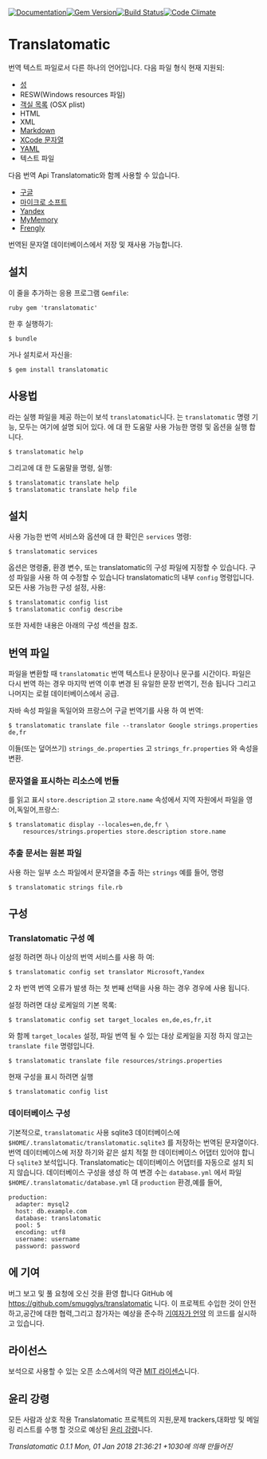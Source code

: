 [![Documentation](http://img.shields.io/badge/yard-docs-blue.svg)](http://www.rubydoc.info/gems/translatomatic)[![Gem Version](https://badge.fury.io/rb/translatomatic.svg)](https://badge.fury.io/rb/translatomatic)[![Build Status](https://travis-ci.org/smugglys/translatomatic.svg?branch=master)](https://travis-ci.org/smugglys/translatomatic)[![Code Climate](https://codeclimate.com/github/smugglys/translatomatic.svg)](https://codeclimate.com/github/smugglys/translatomatic)

# Translatomatic

번역 텍스트 파일로서 다른 하나의 언어입니다. 다음 파일 형식 현재 지원되:

- [성](https://en.wikipedia.org/wiki/.properties)
- RESW(Windows resources 파일)
- [객실 목록](https://en.wikipedia.org/wiki/Property_list) (OSX plist)
- HTML
- XML
- [Markdown](https://en.wikipedia.org/wiki/Markdown)
- [XCode 문자열](https://developer.apple.com/library/content/documentation/Cocoa/Conceptual/LoadingResources/Strings/Strings.html)
- [YAML](http://yaml.org/)
- 텍스트 파일

다음 번역 Api Translatomatic와 함께 사용할 수 있습니다.

- [구글](https://cloud.google.com/translate/)
- [마이크로 소프트](https://www.microsoft.com/en-us/translator/translatorapi.aspx)
- [Yandex](https://tech.yandex.com/translate/)
- [MyMemory](https://mymemory.translated.net/doc/)
- [Frengly](http://www.frengly.com/api)

번역된 문자열 데이터베이스에서 저장 및 재사용 가능합니다.

## 설치

이 줄을 추가하는 응용 프로그램 `Gemfile`:

`ruby
gem 'translatomatic'
`

한 후 실행하기:

    $ bundle

거나 설치로서 자신을:

    $ gem install translatomatic

## 사용법

라는 실행 파일을 제공 하는이 보석 `translatomatic`니다. 는 `translatomatic` 명령 기능, 모두는 여기에 설명 되어 있다. 에 대 한 도움말 사용 가능한 명령 및 옵션을 실행 합니다.

    $ translatomatic help

그리고에 대 한 도움말을 명령, 실행:

    $ translatomatic translate help
    $ translatomatic translate help file

## 설치

사용 가능한 번역 서비스와 옵션에 대 한 확인은 `services` 명령:

    $ translatomatic services

옵션은 명령줄, 환경 변수, 또는 translatomatic의 구성 파일에 지정할 수 있습니다. 구성 파일을 사용 하 여 수정할 수 있습니다 translatomatic의 내부 `config` 명령입니다. 모든 사용 가능한 구성 설정, 사용:

    $ translatomatic config list
    $ translatomatic config describe

또한 자세한 내용은 아래의 구성 섹션을 참조.

## 번역 파일

파일을 변환할 때 `translatomatic` 번역 텍스트나 문장이나 문구를 시간이다. 파일은 다시 번역 하는 경우 마지막 번역 이후 변경 된 유일한 문장 번역기, 전송 됩니다 그리고 나머지는 로컬 데이터베이스에서 공급.

자바 속성 파일을 독일어와 프랑스어 구글 번역기를 사용 하 여 번역:

    $ translatomatic translate file --translator Google strings.properties de,fr

이들(또는 덮어쓰기) `strings_de.properties` 고 `strings_fr.properties` 와 속성을 변환.

### 문자열을 표시하는 리소스에 번들

를 읽고 표시 `store.description` 고 `store.name` 속성에서 지역 자원에서 파일을 영어,독일어,프랑스:

    $ translatomatic display --locales=en,de,fr \
        resources/strings.properties store.description store.name

### 추출 문서는 원본 파일

사용 하는 일부 소스 파일에서 문자열을 추출 하는 `strings` 예를 들어, 명령

    $ translatomatic strings file.rb

## 구성

### Translatomatic 구성 예

설정 하려면 하나 이상의 번역 서비스를 사용 하 여:

    $ translatomatic config set translator Microsoft,Yandex

2 차 번역 번역 오류가 발생 하는 첫 번째 선택을 사용 하는 경우 경우에 사용 됩니다.

설정 하려면 대상 로케일의 기본 목록:

    $ translatomatic config set target_locales en,de,es,fr,it

와 함께 `target_locales` 설정, 파일 번역 될 수 있는 대상 로케일을 지정 하지 않고는 `translate file` 명령입니다.

    $ translatomatic translate file resources/strings.properties

현재 구성을 표시 하려면 실행

    $ translatomatic config list

### 데이터베이스 구성

기본적으로, `translatomatic` 사용 sqlite3 데이터베이스에 `$HOME/.translatomatic/translatomatic.sqlite3` 를 저장하는 번역된 문자열이다. 번역 데이터베이스에 저장 하기와 같은 설치 적절 한 데이터베이스 어댑터 있어야 합니다 `sqlite3` 보석입니다. Translatomatic는 데이터베이스 어댑터를 자동으로 설치 되지 않습니다. 데이터베이스 구성을 생성 하 여 변경 수는 `database.yml` 에서 파일 `$HOME/.translatomatic/database.yml` 대 `production` 환경,예를 들어,

    production:
      adapter: mysql2
      host: db.example.com
      database: translatomatic
      pool: 5
      encoding: utf8
      username: username
      password: password

## 에 기여

버그 보고 및 풀 요청에 오신 것을 환영 합니다 GitHub 에 https://github.com/smugglys/translatomatic 니다. 이 프로젝트 수입한 것이 안전하고,공간에 대한 협력,그리고 참가자는 예상을 준수하 [기여자가 언약](http://contributor-covenant.org) 의 코드를 실시하고 있습니다.

## 라이선스

보석으로 사용할 수 있는 오픈 소스에서의 약관 [MIT 라이센스](https://opensource.org/licenses/MIT)니다.

## 윤리 강령

모든 사람과 상호 작용 Translatomatic 프로젝트의 지원,문제 trackers,대화방 및 메일링 리스트를 수행 할 것으로 예상된 [윤리 강령](https://github.com/smugglys/translatomatic/blob/master/CODE_OF_CONDUCT.md)니다.

_Translatomatic 0.1.1 Mon, 01 Jan 2018 21:36:21 +1030에 의해 만들어진_
